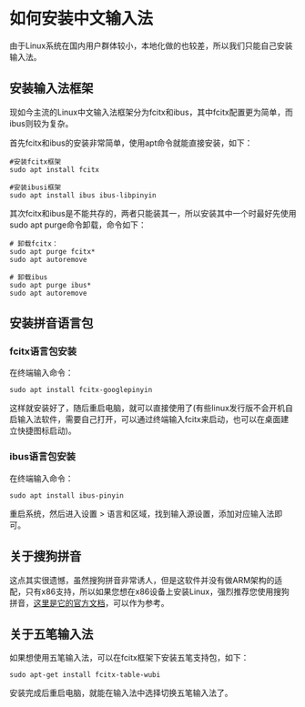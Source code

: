 # 如何安装中文输入法

由于Linux系统在国内用户群体较小，本地化做的也较差，所以我们只能自己安装输入法。

## 安装输入法框架

现如今主流的Linux中文输入法框架分为fcitx和ibus，其中fcitx配置更为简单，而ibus则较为复杂。

首先fcitx和ibus的安装非常简单，使用apt命令就能直接安装，如下：

```shell
#安装fcitx框架
sudo apt install fcitx

#安装ibusi框架
sudo apt install ibus ibus-libpinyin
```

其次fcitx和ibus是不能共存的，两者只能装其一，所以安装其中一个时最好先使用sudo apt purge命令卸载，命令如下：

```shell
# 卸载fcitx：
sudo apt purge fcitx*
sudo apt autoremove

# 卸载ibus
sudo apt purge ibus*
sudo apt autoremove
```

## 安装拼音语言包

### fcitx语言包安装

在终端输入命令：

```shell
sudo apt install fcitx-googlepinyin
```

这样就安装好了，随后重启电脑，就可以直接使用了(有些linux发行版不会开机自启输入法软件，需要自己打开，可以通过终端输入fcitx来启动，也可以在桌面建立快捷图标启动)。

### ibus语言包安装

在终端输入命令：

```shell
sudo apt install ibus-pinyin
```

重启系统，然后进入设置 > 语言和区域，找到输入源设置，添加对应输入法即可。

## 关于搜狗拼音

这点其实很遗憾，虽然搜狗拼音非常诱人，但是这软件并没有做ARM架构的适配，只有x86支持，所以如果您想在x86设备上安装Linux，强烈推荐您使用搜狗拼音，[这里是它的官方文档](https://pinyin.sogou.com/linux/help.php)，可以作为参考。

## 关于五笔输入法

如果想使用五笔输入法，可以在fcitx框架下安装五笔支持包，如下：

```shell
sudo apt-get install fcitx-table-wubi
```

安装完成后重启电脑，就能在输入法中选择切换五笔输入法了。